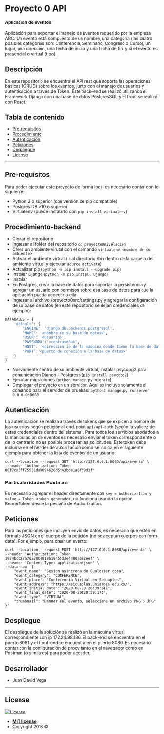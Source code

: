 # Proyecto 0 API
#### Aplicación de eventos

Aplicación para soportar el manejo de eventos requerido por la empresa ABC. Un evento está compuesto de un nombre, una categoría (las cuatro posibles categorías son: Conferencia, Seminario, Congreso o Curso), un lugar, una dirección, una fecha de inicio y una fecha de fin, y si el evento es presencial o virtual (tipo).

## Descripción

En este repositorio se encuentra el API rest que soporta las operaciones básicas (CRUD) sobre los eventos, junto con el manejo de usuarios y autenticación a través de Token. Este back-end se realizó utilizando el Framework Django con una base de datos PostgresSQL y el front se realizó con React.

## Tabla de contenido

- [Pre-requisitos](#pre-requisitos)
- [Procedimiento](#procedimiento-backend)
- [Autenticación](#autenticación)
- [Peticiones](#peticiones)
- [Despliegue](#despliegue)
- [License](#license)

---

## Pre-requisitos

Para poder ejecutar este proyecto de forma local es necesario contar con lo siguiente:

- Python 3 o superior (con versión de pip compatible)
- Postgres DB v.10 o superior
- Virtualenv (puede instalarlo con `pip install virtualenv`)

## Procedimiento-backend

- Clonar el repositorio
- Ingresar al folder del repositorio `cd proyecto0nivelacion`
- Crear un ambiente virutal con el comando `virtualenv <nombre de su ambiente>`
- Activar el ambiente virtual (ir al directorio /bin dentro de la carpeta del ambiente virtual y ejecutar `source activate`)
- Actualizar pip (`python -m pip install --upgrade pip`)
- Instalar Django (`python -m pip install Django`)
- Instalar 
- En Postgres, crear la base de datos para soportar la persistencia y agregar un usuario con permisos sobre esa base de datos para que la aplicación pueda acceder a ella.
- Ingresar al archivo /proyecto0src/settings.py y agregar la configuración de su base de datos (en este repositorio se dejan credenciales de ejemplo):
```py
DATABASES = {
    'default': {
        'ENGINE': 'django.db.backends.postgresql',
        'NAME': '<nombre de su base de datos>',
        'USER': '<usuario>',
        'PASSWORD':'<contraseña>',
        'HOST': '<dirección ip de la máquina donde tiene la base de datos>',
        'PORT':'<puerto de conexión a la base de datos>'
    }
}
```
- Nuevamente dentro de su ambiente virtual, instalar psycopg2 para comunicación Django - Postgress (`pip install psycopg2`)
- Ejecutar migraciones (`python manage.py migrate`)
- Desplegar el proyecto en un servidor. Aqui se incluye solamente el comando para el servidor de pruebas: `python3 manage.py runserver 0.0.0.0:8080`

## Autenticación

La autenticación se realiza a través de tokens que se expiden a nombre de los usuarios según petición al end-point `api/api-auth` (según la validez de estas credenciales dentro del sistema). Para todos los servicios asociados a la manipulación de eventos es necesario enviar el token correspondiente o de lo contrario no es posible procesar las solicitudes. Este token debe incluirse en el header de autorización como se indica en el siguiente ejemplo para obtener la lista de eventos de un usuario:

```
curl --location --request GET 'http://127.0.0.1:8080/api/events' \
--header 'Authorization: Token 00f7ca5ff75531dab094626d5f43bde1a6fd9d3f'

```

### Particularidades Postman

Es necesario agregar el header directamente con `key = Authorization y value = Token <token generado>`, no funciona usando la opción BearerToken desde la pestaña de Authorization.


## Peticiones

Para las peticiones que incluyen envío de datos, es necesario que estén en formato JSON en el cuerpo de la petición (no se aceptan cuerpos con form-data). Por ejemplo, para crear un evento:

```
curl --location --request POST 'http://127.0.0.1:8080/api/events' \
--header 'Authorization: Token 1974bcb27a76270b4819b19455d3e4480ab82eef' \
--header 'Content-Type: application/json' \
--data-raw '{
    "event_name": "Sesion asincrona de Cualquier cosa", 
    "event_category": "CONFERENCE", 
    "event_place": "Conferencia Virtual en Sicuaplus", 
    "event_address": "https://sicuaplus.uniandes.edu.co/", 
    "event_initial_date": "2020-08-20T20:39:14Z", 
    "event_final_date": "2020-08-20T20:39:17Z", 
    "event_type": "VIRTUAL", 
    "thumbnail": "Banner del evento, seleccione un archivo PNG o JPG"    
}'
```
## Despliegue

El despliegue de la solución se realizó en la máquina virtual correspondiente con ip 172.24.98.186. El back-end se encuentra en el puerto 8081 y el front-end se encuentra en el puerto 8080. Es necesario contar con la configuración de proxy tanto en el navegador como en Postman (o similares) para poder acceder.

## Desarrollador

- Juan David Vega
 
---

## License

[![License](http://img.shields.io/:license-mit-blue.svg?style=flat-square)](http://badges.mit-license.org)

- **[MIT license](http://opensource.org/licenses/mit-license.php)**
- Copyright 2018 © 
